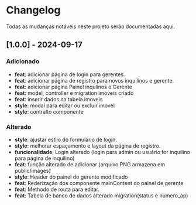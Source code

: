 # Changelog

Todas as mudanças notáveis neste projeto serão documentadas aqui.

## [1.0.0] - 2024-09-17

### Adicionado
- **feat**: adicionar página de login para gerentes.
- **feat**: adicionar página de registro para novos inquilinos e gerente.
- **feat**: adicionar página Painel inqulinos e Gerente
- **feat**: model, controller e migration imoveis criado
- **feat**: inserir dados na tabela imoveis
- **style**: modal para editar ou excluir imovel
- **style**: contralto componente




### Alterado
- **style**: ajustar estilo do formulário de login.
- **style**: melhorar espaçamento e layout da página de registro.
- **funcionalidade**: Login alterado (login para admin ou usuário for inquilino para página de inquilino)
- **feat**: função alterado de adicionar (arquivo PNG armazena em public/images)
- **style**: Header do painel do gerente modificado 
- **feat**: Rederização dos componente mainContent do painel de gerente
- **feat**: Methodo de routa para editar. 
- **feat**: Tabela de banco de dados alterado migration(status e numero_ap)


